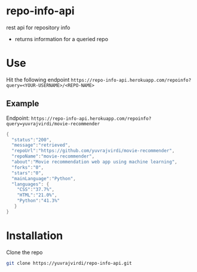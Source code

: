 # repo-info-api

rest api for repository info

* returns information for a queried repo

# Use

Hit the following endpoint `https://repo-info-api.herokuapp.com/repoinfo?query=<YOUR-USERNAME>/<REPO-NAME>`

## Example

Endpoint: `https://repo-info-api.herokuapp.com/repoinfo?query=yuvrajvirdi/movie-recommender`

```java
{
  "status":"200",
  "message":"retrieved",
  "repoUrl":"https://github.com/yuvrajvirdi/movie-recommender",
  "repoName":"movie-recommender",
  "about":"Movie recommendation web app using machine learning",
  "forks":"0",
  "stars":"0",
  "mainLanguage":"Python",
  "languages": {
    "CSS":"37.7%",
    "HTML":"21.0%",
    "Python":"41.3%"
   }
}
```

# Installation

Clone the repo

```bash
git clone https://yuvrajvirdi/repo-info-api.git
```
